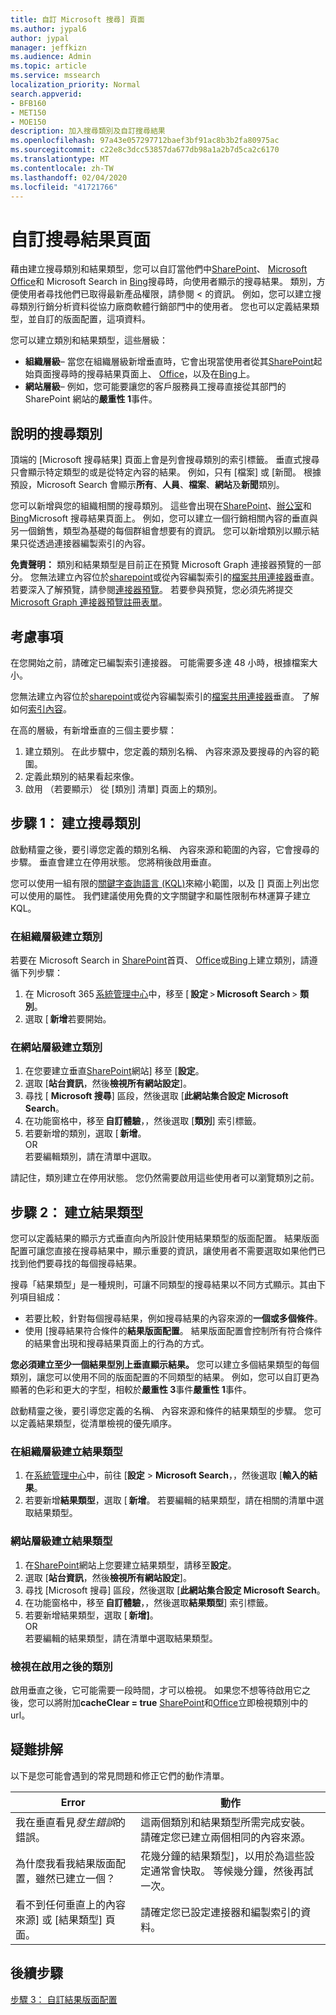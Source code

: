 ```yaml
---
title: 自訂 Microsoft 搜尋] 頁面
ms.author: jypal6
author: jypal
manager: jeffkizn
ms.audience: Admin
ms.topic: article
ms.service: mssearch
localization_priority: Normal
search.appverid:
- BFB160
- MET150
- MOE150
description: 加入搜尋類別及自訂搜尋結果
ms.openlocfilehash: 97a43e057297712baef3bf91ac8b3b2fa80975ac
ms.sourcegitcommit: c22e8c3dcc53857da677db98a1a2b7d5ca2c6170
ms.translationtype: MT
ms.contentlocale: zh-TW
ms.lasthandoff: 02/04/2020
ms.locfileid: "41721766"
---
```

# <a name="customize-the-search-results-page"></a>自訂搜尋結果頁面

藉由建立搜尋類別和結果類型，您可以自訂當他們中[SharePoint](http://sharepoint.com/)、 [Microsoft Office](https://Office.com)和 Microsoft Search in [Bing](https://Bing.com)搜尋時，向使用者顯示的搜尋結果。 類別，方便使用者尋找他們已取得最新產品權限，請參閱 < 的資訊。 例如，您可以建立搜尋類別行銷分析資料從協力廠商軟體行銷部門中的使用者。 您也可以定義結果類型，並自訂的版面配置，這項資料。  

您可以建立類別和結果類型，這些層級：

- **組織層級**– 當您在組織層級新增垂直時，它會出現當使用者從其[SharePoint](http://sharepoint.com/)起始頁面搜尋時的搜尋結果頁面上、 [Office](https://Office.com)，以及在[Bing](https://Bing.com)上。
- **網站層級**– 例如，您可能要讓您的客戶服務員工搜尋直接從其部門的 SharePoint 網站的**嚴重性 1**事件。

## <a name="search-verticals-explained"></a>說明的搜尋類別

頂端的 [Microsoft 搜尋結果] 頁面上會是列會搜尋類別的索引標籤。 垂直式搜尋只會顯示特定類型的或是從特定內容的結果。 例如，只有 [檔案] 或 [新聞。 根據預設，Microsoft Search 會顯示**所有**、**人員**、**檔案**、**網站**及**新聞**類別。  

您可以新增與您的組織相關的搜尋類別。 這些會出現在[SharePoint](http://sharepoint.com/)、[辦公室](https://Office.com)和[Bing](https://Bing.com)Microsoft 搜尋結果頁面上。 例如，您可以建立一個行銷相關內容的垂直與另一個銷售，類型為基礎的每個群組會想要有的資訊。 您可以新增類別以顯示結果只從透過連接器編製索引的內容。  

**免責聲明：** 類別和結果類型是目前正在預覽 Microsoft Graph 連接器預覽的一部分。 您無法建立內容位於[sharepoint](http://sharepoint.com/)或從內容編製索引的[檔案共用連接器](file-share-connector.md)垂直。 若要深入了解預覽，請參閱[連接器預覽](connectors-preview.md)。 若要參與預覽，您必須先將提交[Microsoft Graph 連接器預覽註冊表單](https://forms.office.com/Pages/ResponsePage.aspx?id=v4j5cvGGr0GRqy180BHbRxWYgu82J_RFnMMATAS6_chUNVYwNU1CMDNZUDBSSDZKWVo2RDJDRjRLQi4u)。

## <a name="things-to-consider"></a>考慮事項

在您開始之前，請確定已編製索引連接器。 可能需要多達 48 小時，根據檔案大小。

您無法建立內容位於[sharepoint](http://sharepoint.com/)或從內容編製索引的[檔案共用連接器](file-share-connector.md)垂直。 了解如何[索引內容](configure-connector.md)。

在高的層級，有新增垂直的三個主要步驟：

1. 建立類別。 在此步驟中，您定義的類別名稱、 內容來源及要搜尋的內容的範圍。
2. 定義此類別的結果看起來像。  
3. 啟用 （若要顯示） 從 [類別] 清單] 頁面上的類別。

## <a name="step-1-create-the-search-vertical"></a>步驟 1： 建立搜尋類別

啟動精靈之後，要引導您定義的類別名稱、 內容來源和範圍的內容，它會搜尋的步驟。 垂直會建立在停用狀態。 您將稍後啟用垂直。

您可以使用一組有限的[關鍵字查詢語言 (KQL)](https://docs.microsoft.com/sharepoint/dev/general-development/keyword-query-language-kql-syntax-reference)來縮小範圍，以及 [] 頁面上列出您可以使用的屬性。 我們建議使用免費的文字關鍵字和屬性限制布林運算子建立 KQL。

### <a name="create-a-vertical-at-the-organization-level"></a>在組織層級建立類別

若要在 Microsoft Search in [SharePoint](http://sharepoint.com/)首頁、 [Office](https://Office.com)或[Bing](https://Bing.com)上建立類別，請遵循下列步驟：

1. 在 Microsoft 365 [系統管理中心](https://admin.microsoft.com)中，移至 [ **設定** > **Microsoft Search** > **類別**。
1. 選取 [ **新增**若要開始。  

### <a name="create-a-vertical-at-the-site-level"></a>在網站層級建立類別

1. 在您要建立垂直[SharePoint](http://sharepoint.com/)網站] 移至 [**設定**。
1. 選取 [**站台資訊**，然後**檢視所有網站設定**]。
1. 尋找 [ **Microsoft 搜尋**] 區段，然後選取 [**此網站集合設定 Microsoft Search**。
1. 在功能窗格中，移至 **自訂體驗**，，然後選取 [**類別**] 索引標籤。
1. 若要新增的類別，選取 [ **新增**。  
OR  
若要編輯類別，請在清單中選取。

請記住，類別建立在停用狀態。 您仍然需要啟用這些使用者可以瀏覽類別之前。

## <a name="step-2-create-the-result-types"></a>步驟 2： 建立結果類型

您可以定義結果的顯示方式垂直向內所設計使用結果類型的版面配置。 結果版面配置可讓您直接在搜尋結果中，顯示重要的資訊，讓使用者不需要選取如果他們已找到他們要尋找的每個搜尋結果。

搜尋「結果類型」是一種規則，可讓不同類型的搜尋結果以不同方式顯示。其由下列項目組成：

- 若要比較，針對每個搜尋結果，例如搜尋結果的內容來源的**一個或多個條件**。  
- 使用 [搜尋結果符合條件的**結果版面配置**。 結果版面配置會控制所有符合條件的結果會出現和搜尋結果頁面上的行為的方式。

**您必須建立至少一個結果型別上垂直顯示結果。** 您可以建立多個結果類型的每個類別，讓您可以使用不同的版面配置的不同類型的結果。 例如，您可以自訂更為顯著的色彩和更大的字型，相較於**嚴重性 3**事件**嚴重性 1**事件。

啟動精靈之後，要引導您定義的名稱、 內容來源和條件的結果類型的步驟。 您可以定義結果類型，從清單檢視的優先順序。
  
### <a name="create-a-result-type-at-the-organization-level"></a>在組織層級建立結果類型

1. 在[系統管理中心](https://admin.microsoft.com)中，前往 [**設定** > **Microsoft Search**，，然後選取 [**輸入的結果**。
1. 若要新增**結果類型**，選取 [ **新增**。 若要編輯的結果類型，請在相關的清單中選取結果類型。

### <a name="create-a-results-type-at-the-site-level"></a>網站層級建立結果類型

1. 在[SharePoint](http://sharepoint.com/)網站上您要建立結果類型，請移至**設定**。
1. 選取 [**站台資訊**，然後**檢視所有網站設定**]。
1. 尋找 [Microsoft 搜尋] 區段，然後選取 [**此網站集合設定 Microsoft Search**。
1. 在功能窗格中，移至 **自訂體驗**，，然後選取**結果類型**] 索引標籤。
1. 若要新增結果類型，選取 [ **新增]**。  
OR  
若要編輯的結果類型，請在清單中選取結果類型。

### <a name="view-the-vertical-after-enabling"></a>檢視在啟用之後的類別

啟用垂直之後，它可能需要一段時間，才可以檢視。
如果您不想等待啟用它之後，您可以將附加**cacheClear = true** [SharePoint](http://sharepoint.com/)和[Office](https://Office.com)立即檢視類別中的 url。

## <a name="troubleshooting"></a>疑難排解

以下是您可能會遇到的常見問題和修正它們的動作清單。

|Error  |動作  |
|---------|---------|
|我在垂直看見*發生錯誤*的錯誤。 |   這兩個類別和結果類型所需完成安裝。 請確定您已建立兩個相同的內容來源。      |
|為什麼我看我結果版面配置，雖然已建立一個？ | 花幾分鐘的結果類型]，以用於為這些設定通常會快取。 等候幾分鐘，然後再試一次。        |
|看不到任何垂直上的內容來源] 或 [結果類型] 頁面。     |      請確定您已設定連接器和編製索引的資料。   |

## <a name="next-steps"></a>後續步驟

[步驟 3： 自訂結果版面配置](customize-results-layout.md)
